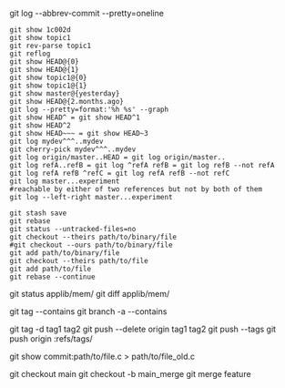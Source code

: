 git log --abbrev-commit --pretty=oneline
```shell
git show 1c002d
git show topic1
git rev-parse topic1
git reflog
git show HEAD@{0}
git show HEAD@{1}
git show topic1@{0}
git show topic1@{1}
git show master@{yesterday}
git show HEAD@{2.months.ago}
git log --pretty=format:'%h %s' --graph
git show HEAD^ = git show HEAD^1
git show HEAD^2
git show HEAD~~~ = git show HEAD~3
git log mydev^^^..mydev
git cherry-pick mydev^^^..mydev
git log origin/master..HEAD = git log origin/master..
git log refA..refB = git log ^refA refB = git log refB --not refA
git log refA refB ^refC = git log refA refB --not refC
git log master...experiment
#reachable by either of two references but not by both of them
git log --left-right master...experiment

git stash save
git rebase
git status --untracked-files=no
git checkout --theirs path/to/binary/file
#git checkout --ours path/to/binary/file
git add path/to/binary/file
git checkout --theirs path/to/file
git add path/to/file
git rebase --continue
```

git status applib/mem/
git diff applib/mem/

git tag --contains <commit>
git branch -a --contains <commit>

git tag -d tag1 tag2
git push --delete origin tag1 tag2
git push --tags
git push origin :refs/tags/<tag>

git show commit:path/to/file.c > path/to/file_old.c

git checkout main
git checkout -b main_merge
git merge feature

